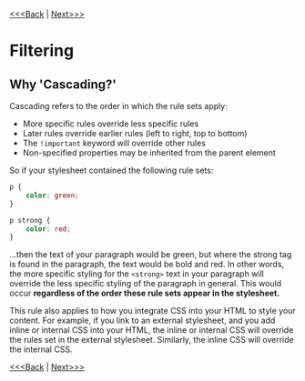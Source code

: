 [<<<Back](12-rules.md) | [Next>>>](14-classes.md)

# Filtering

## Why 'Cascading?'

Cascading refers to the order in which the rule sets apply:

- More specific rules override less specific rules
- Later rules override earlier rules (left to right, top to bottom)
- The `!important` keyword will override other rules
- Non-specified properties may be inherited from the parent element

So if your stylesheet contained the following rule sets:

```css
p {
    color: green;
}

p strong {
    color: red;
}
```

...then the text of your paragraph would be green, but where the strong tag is found in the paragraph, the text would be bold and red. In other words, the more specific styling for the `<strong>` text in your paragraph will override the less specific styling of the paragraph in general. This would occur **regardless of the order these rule sets appear in the stylesheet.**

This rule also applies to how you integrate CSS into your HTML to style your content. For example, if you link to an external stylesheet, and you add inline or internal CSS into your HTML, the inline or internal CSS will override the rules set in the external stylesheet. Similarly, the inline CSS will override the internal CSS.

[<<<Back](12-rules.md) | [Next>>>](14-classes.md)
